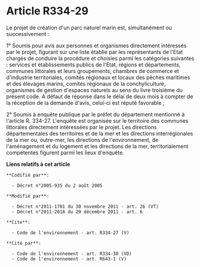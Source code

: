 # Article R334-29

Le projet de création d'un parc naturel marin est, simultanément ou successivement : 

1° Soumis pour avis aux personnes et organismes directement intéressés par le projet, figurant sur une liste établie par les
représentants de l'Etat chargés de conduire la procédure et choisies parmi les catégories suivantes : services et
établissements publics de l'Etat, régions et départements, communes littorales et leurs groupements, chambres de commerce et
d'industrie territoriales, comités régionaux et locaux des pêches maritimes et des élevages marins, comités régionaux de la
conchyliculture, organismes de gestion d'espaces naturels au sens du livre troisième du présent code. A défaut de réponse
dans le délai de deux mois à compter de la réception de la demande d'avis, celui-ci est réputé favorable ; 

2° Soumis à enquête publique par le préfet du département mentionné à l'article R. 334-27. L'enquête est organisée sur le
territoire des communes littorales directement intéressées par le projet. Les directions départementales des territoires et
de la mer et les directions interrégionales de la mer ou, outre-mer, les directions de l'environnement, de l'aménagement et
du logement et les directions de la mer, territorialement compétentes figurent parmi les lieux d'enquête.

**Liens relatifs à cet article**

	**Codifié par**:

	  - Décret n°2005-935 du 2 août 2005

	**Modifié par**:

	  - Décret n°2011-1701 du 30 novembre 2011 - art. 26 (VT)
	  - Décret n°2011-2018 du 29 décembre 2011 - art. 6

	**Cite**:

	  - Code de l'environnement - art. R334-27 (V)

	**Cité par**:

	  - Code de l'environnement - art. R334-30 (VD)
	  - Code de l'environnement - art. R643-1 (V)
